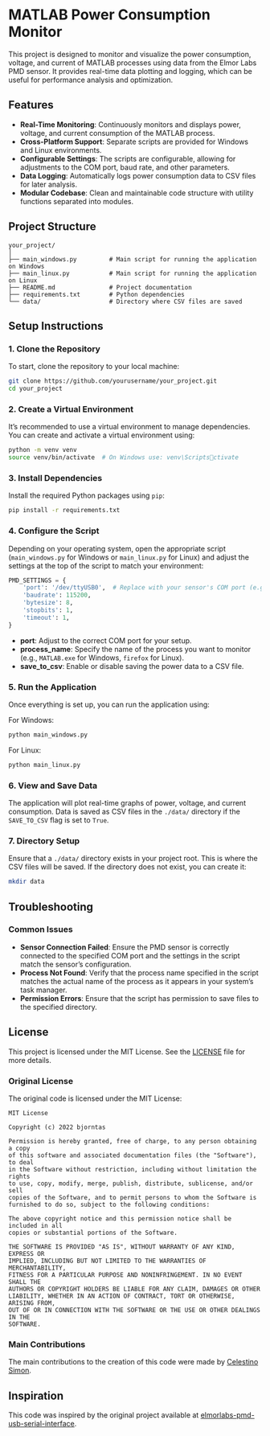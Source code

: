 
# MATLAB Power Consumption Monitor

This project is designed to monitor and visualize the power consumption, voltage, and current of MATLAB processes using data from the Elmor Labs PMD sensor. It provides real-time data plotting and logging, which can be useful for performance analysis and optimization.

## Features

- **Real-Time Monitoring**: Continuously monitors and displays power, voltage, and current consumption of the MATLAB process.
- **Cross-Platform Support**: Separate scripts are provided for Windows and Linux environments.
- **Configurable Settings**: The scripts are configurable, allowing for adjustments to the COM port, baud rate, and other parameters.
- **Data Logging**: Automatically logs power consumption data to CSV files for later analysis.
- **Modular Codebase**: Clean and maintainable code structure with utility functions separated into modules.

## Project Structure

```plaintext
your_project/
│
├── main_windows.py         # Main script for running the application on Windows
├── main_linux.py           # Main script for running the application on Linux
├── README.md               # Project documentation
├── requirements.txt        # Python dependencies
└── data/                   # Directory where CSV files are saved
```

## Setup Instructions

### 1. Clone the Repository

To start, clone the repository to your local machine:

```bash
git clone https://github.com/yourusername/your_project.git
cd your_project
```

### 2. Create a Virtual Environment

It’s recommended to use a virtual environment to manage dependencies. You can create and activate a virtual environment using:

```bash
python -m venv venv
source venv/bin/activate  # On Windows use: venv\Scriptsctivate
```

### 3. Install Dependencies

Install the required Python packages using `pip`:

```bash
pip install -r requirements.txt
```

### 4. Configure the Script

Depending on your operating system, open the appropriate script (`main_windows.py` for Windows or `main_linux.py` for Linux) and adjust the settings at the top of the script to match your environment:

```python
PMD_SETTINGS = {
    'port': '/dev/ttyUSB0',  # Replace with your sensor's COM port (e.g., 'COM3' for Windows, '/dev/ttyUSB0' for Linux)
    'baudrate': 115200,
    'bytesize': 8,
    'stopbits': 1,
    'timeout': 1,
}
```

- **port**: Adjust to the correct COM port for your setup.
- **process_name**: Specify the name of the process you want to monitor (e.g., `MATLAB.exe` for Windows, `firefox` for Linux).
- **save_to_csv**: Enable or disable saving the power data to a CSV file.

### 5. Run the Application

Once everything is set up, you can run the application using:

For Windows:
```bash
python main_windows.py
```

For Linux:
```bash
python main_linux.py
```

### 6. View and Save Data

The application will plot real-time graphs of power, voltage, and current consumption. Data is saved as CSV files in the `./data/` directory if the `SAVE_TO_CSV` flag is set to `True`.

### 7. Directory Setup

Ensure that a `./data/` directory exists in your project root. This is where the CSV files will be saved. If the directory does not exist, you can create it:

```bash
mkdir data
```

## Troubleshooting

### Common Issues

- **Sensor Connection Failed**: Ensure the PMD sensor is correctly connected to the specified COM port and the settings in the script match the sensor’s configuration.
- **Process Not Found**: Verify that the process name specified in the script matches the actual name of the process as it appears in your system’s task manager.
- **Permission Errors**: Ensure that the script has permission to save files to the specified directory.

## License

This project is licensed under the MIT License. See the [LICENSE](LICENSE) file for more details.

### Original License

The original code is licensed under the MIT License:

```plaintext
MIT License

Copyright (c) 2022 bjorntas

Permission is hereby granted, free of charge, to any person obtaining a copy
of this software and associated documentation files (the "Software"), to deal
in the Software without restriction, including without limitation the rights
to use, copy, modify, merge, publish, distribute, sublicense, and/or sell
copies of the Software, and to permit persons to whom the Software is
furnished to do so, subject to the following conditions:

The above copyright notice and this permission notice shall be included in all
copies or substantial portions of the Software.

THE SOFTWARE IS PROVIDED "AS IS", WITHOUT WARRANTY OF ANY KIND, EXPRESS OR
IMPLIED, INCLUDING BUT NOT LIMITED TO THE WARRANTIES OF MERCHANTABILITY,
FITNESS FOR A PARTICULAR PURPOSE AND NONINFRINGEMENT. IN NO EVENT SHALL THE
AUTHORS OR COPYRIGHT HOLDERS BE LIABLE FOR ANY CLAIM, DAMAGES OR OTHER
LIABILITY, WHETHER IN AN ACTION OF CONTRACT, TORT OR OTHERWISE, ARISING FROM,
OUT OF OR IN CONNECTION WITH THE SOFTWARE OR THE USE OR OTHER DEALINGS IN THE
SOFTWARE.
```

### Main Contributions

The main contributions to the creation of this code were made by [Celestino Simon](https://github.com/CSimon369).

## Inspiration

This code was inspired by the original project available at [elmorlabs-pmd-usb-serial-interface](https://github.com/bjorntas/elmorlabs-pmd-usb-serial-interface).